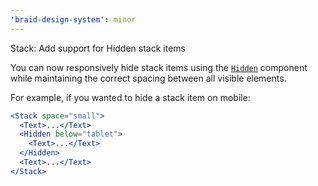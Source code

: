```yaml
---
'braid-design-system': minor
---
```


Stack: Add support for Hidden stack items

You can now responsively hide stack items using the [`Hidden`](https://seek-oss.github.io/braid-design-system/components/Hidden) component while maintaining the correct spacing between all visible elements.

For example, if you wanted to hide a stack item on mobile:

```jsx
<Stack space="small">
  <Text>...</Text>
  <Hidden below="tablet">
    <Text>...</Text>
  </Hidden>
  <Text>...</Text>
</Stack>
```
